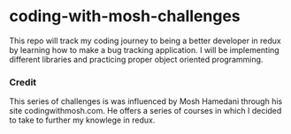 # coding-with-mosh-challenges
This repo will track my coding journey to being a better developer in redux by learning how to make a bug tracking application. I will be implementing different libraries and practicing proper object oriented programming. 


### Credit
This series of challenges is was influenced by Mosh Hamedani through his site codingwithmosh.com. He offers a series 
of courses in which I decided to take to further my knowlege in redux. 
